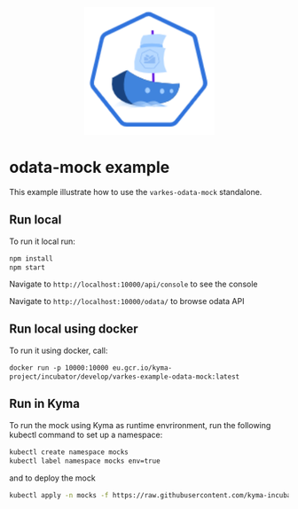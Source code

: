 <p align="center">
 <img src="https://raw.githubusercontent.com/kyma-incubator/varkes/master/logos/logo_medium.png" width="235">
</p>

# odata-mock example

This example illustrate how to use the `varkes-odata-mock` standalone.

## Run local

To run it local run:
```
npm install
npm start
```

Navigate to `http://localhost:10000/api/console` to see the console

Navigate to `http://localhost:10000/odata/` to browse odata API

## Run local using docker

To run it using docker, call:
```
docker run -p 10000:10000 eu.gcr.io/kyma-project/incubator/develop/varkes-example-odata-mock:latest
```

## Run in Kyma

To run the mock using Kyma as runtime envrironment, run the following kubectl command to set up a namespace:

```bash
kubectl create namespace mocks
kubectl label namespace mocks env=true
```

and to deploy the mock
```bash
kubectl apply -n mocks -f https://raw.githubusercontent.com/kyma-incubator/varkes/master/examples/odata-mock/deployment/deployment.yaml
```